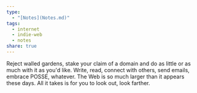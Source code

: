 ```yaml
---
type:
  - "[Notes](Notes.md)"
tags:
  - internet
  - indie-web
  - notes
share: true
---
```


Reject walled gardens, stake your claim of a domain and do as little or as much with it as you'd like. Write, read, connect with others, send emails, embrace POSSE, whatever. The Web is so much larger than it appears these days. All it takes is for you to look out, look farther.

